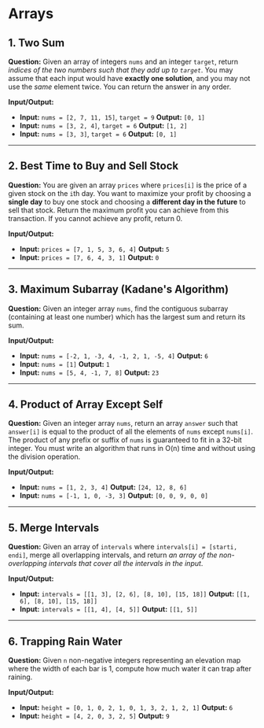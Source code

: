 # Arrays

## 1. Two Sum

**Question:** Given an array of integers `nums` and an integer `target`, return *indices of the two numbers such that they add up to `target`*. You may assume that each input would have **exactly one solution**, and you may not use the *same* element twice. You can return the answer in any order.

**Input/Output:**
* **Input:** `nums = [2, 7, 11, 15]`, `target = 9`
    **Output:** `[0, 1]`
* **Input:** `nums = [3, 2, 4]`, `target = 6`
    **Output:** `[1, 2]`
* **Input:** `nums = [3, 3]`, `target = 6`
    **Output:** `[0, 1]`

---

## 2. Best Time to Buy and Sell Stock

**Question:** You are given an array `prices` where `prices[i]` is the price of a given stock on the `i`th day. You want to maximize your profit by choosing a **single day** to buy one stock and choosing a **different day in the future** to sell that stock. Return the maximum profit you can achieve from this transaction. If you cannot achieve any profit, return 0.

**Input/Output:**
* **Input:** `prices = [7, 1, 5, 3, 6, 4]`
    **Output:** `5`
* **Input:** `prices = [7, 6, 4, 3, 1]`
    **Output:** `0`

---

## 3. Maximum Subarray (Kadane's Algorithm)

**Question:** Given an integer array `nums`, find the contiguous subarray (containing at least one number) which has the largest sum and return its sum.

**Input/Output:**
* **Input:** `nums = [-2, 1, -3, 4, -1, 2, 1, -5, 4]`
    **Output:** `6`
* **Input:** `nums = [1]`
    **Output:** `1`
* **Input:** `nums = [5, 4, -1, 7, 8]`
    **Output:** `23`

---

## 4. Product of Array Except Self

**Question:** Given an integer array `nums`, return an array `answer` such that `answer[i]` is equal to the product of all the elements of `nums` except `nums[i]`. The product of any prefix or suffix of `nums` is guaranteed to fit in a 32-bit integer. You must write an algorithm that runs in O(n) time and without using the division operation.

**Input/Output:**
* **Input:** `nums = [1, 2, 3, 4]`
    **Output:** `[24, 12, 8, 6]`
* **Input:** `nums = [-1, 1, 0, -3, 3]`
    **Output:** `[0, 0, 9, 0, 0]`

---

## 5. Merge Intervals

**Question:** Given an array of `intervals` where `intervals[i] = [starti, endi]`, merge all overlapping intervals, and return *an array of the non-overlapping intervals that cover all the intervals in the input*.

**Input/Output:**
* **Input:** `intervals = [[1, 3], [2, 6], [8, 10], [15, 18]]`
    **Output:** `[[1, 6], [8, 10], [15, 18]]`
* **Input:** `intervals = [[1, 4], [4, 5]]`
    **Output:** `[[1, 5]]`

---

## 6. Trapping Rain Water

**Question:** Given `n` non-negative integers representing an elevation map where the width of each bar is 1, compute how much water it can trap after raining.

**Input/Output:**
* **Input:** `height = [0, 1, 0, 2, 1, 0, 1, 3, 2, 1, 2, 1]`
    **Output:** `6`
* **Input:** `height = [4, 2, 0, 3, 2, 5]`
    **Output:** `9`
